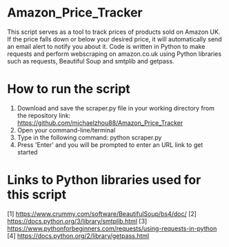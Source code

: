 ﻿# Amazon_Price_Tracker
This script serves as a tool to track prices of products sold on Amazon UK. If the price falls down or below your desired price, it will automatically send an email alert to notify you about it. Code is written in Python to make requests and perform webscraping on amazon.co.uk using Python libraries such as requests, Beautiful Soup and smtplib and getpass. 

# How to run the script
1. Download and save the scraper.py file in your working directory from the repository link: https://github.com/michaelzhou88/Amazon_Price_Tracker
2. Open your command-line/terminal 
3. Type in the following command: python scraper.py
4. Press 'Enter' and you will be prompted to enter an URL link to get started

# Links to Python libraries used for this script
[1] https://www.crummy.com/software/BeautifulSoup/bs4/doc/
[2] https://docs.python.org/3/library/smtplib.html
[3] https://www.pythonforbeginners.com/requests/using-requests-in-python
[4] https://docs.python.org/2/library/getpass.html

